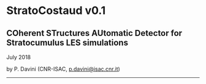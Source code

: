 # StratoCostaud v0.1
## COherent STructures AUtomatic Detector for Stratocumulus LES simulations

July 2018

by P. Davini (CNR-ISAC, p.davini@isac.cnr.it)

----------------

